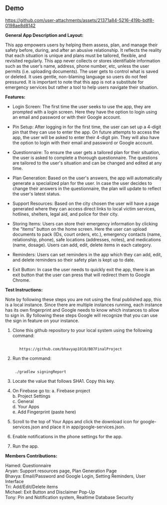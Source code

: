 ## Demo

https://github.com/user-attachments/assets/21371a84-5216-419b-bdf8-0198ae8d8142

**General App Description and Layout:**

This app empowers users by helping them assess, plan, and manage their safety before, during, and after an abusive relationship. It reflects the reality that each situation is unique and plans must be tailored, flexible, and revisited regularly. This app never collects or stores identifiable information such as the user’s name, address, phone number, etc, unless the user permits (i.e. uploading documents). The user gets to control what is saved or deleted. It uses gentle, non-blaming language so users do not feel pressured. It is important to note that this app is not a substitute for emergency services but rather a tool to help users navigate their situation. 

**Features:**

- Login Screen: The first time the user seeks to use the app, they are prompted with a login screen. Here they have the option to login using an email and password or with their Google account.

- Pin Setup: After logging in for the first time, the user can set up a 4-digit pin that they can use to enter the app. On future attempts to access the app, the user will be asked to enter their 4-digit pin. They will also have the option to login with their email and password or Google account.

- Questionnaire: To ensure the user gets a tailored plan for their situation, the user is asked to complete a thorough questionnaire. The questions are tailored to the user's situation and can be changed and edited at any time. 

- Plan Generation: Based on the user's answers, the app will automatically generate a specialized plan for the user. In case the user decides to change their answers in the questionnaire, the plan will update to reflect the user's latest status.

- Support Resources: Based on the city chosen the user will have a page generated where they can access direct links to local victim services, hotlines, shelters, legal aid, and police for their city. 

- Storing Items: Users can store their emergency information by clicking the “items” button on the home screen. Here the user can upload documents to pack (IDs, court orders, etc.), emergency contacts (name, relationship, phone), safe locations (addresses, notes), and medications (name, dosage). Users can add, edit, delete items in each category.

- Reminders: Users can set reminders in the app which they can add, edit, and delete reminders so their safety plan is kept up to date.

- Exit Button: In case the user  needs to quickly exit the app, there is an exit button that the user can press that will redirect them to Google Chrome.


**Test Instructions:**

Note by following these steps you are not using the final published app, this is a local instance. Since there are multiple instances running, each instance has its own fingerprint and Google needs to know which instances to allow to sign in. By following these steps Google will recognize that you can use the sign in feature on your instance.

1. Clone this github repository to your local system using the following command:
   ```

      https://github.com/bhavyap1010/B07FinalProject
   ```

3. Run the command:
   ```

    ./gradlew signingReport
   ```

4. Locate the value that follows SHA1. Copy this key.
5. On Firebase go to:
      a. Firebase project<br>
      b. Project Settings<br>
      c. General<br>
      d. Your Apps<br>
      e. Add Fingerprint (paste here)<br>
6. Scroll to the top of Your Apps and click the download icon for google-services.json and place it in app/google-services.json.
7. Enable notifications in the phone settings for the app.
8. Run the app.


**Members Contributions:**


Hamed: Questionnaire<br>
Aryan:  Support resources page, Plan Generation Page<br>
Bhavya: Email/Password and Google Login, Setting Reminders, User Interface<br>
Tri: Add/Edit/Delete items<br>
Michael: Exit Button and Disclaimer Pop-Up<br>
Tony: Pin and Notification system, Realtime Database Security<br>
